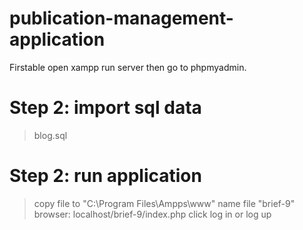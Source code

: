 # publication-management-application

Firstable open xampp run server then go to phpmyadmin.

# Step 2: import sql data 
   > blog.sql
 
# Step 2: run application
   > copy file to "C:\Program Files\Ampps\www"
   > name file "brief-9"
   > browser: localhost/brief-9/index.php
   > click log in or log up 
   
 

